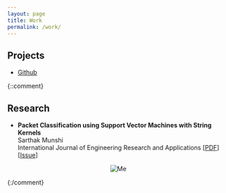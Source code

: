 ```yaml
---
layout: page
title: Work
permalink: /work/
---
```


## Projects

* <a href="https://github.com/saru95">Github</a>

{::comment}

## Research
* **Packet Classification using Support Vector Machines with String Kernels**<br />
Sarthak Munshi<br />
International Journal of Engineering Research and Applications
[<a href="http://www.ijera.com/papers/Vol6_issue8/Part-%204/E0608042125.pdf">PDF</a>][<a href="http://www.ijera.com/pages/v6no8(v4).html">Issue</a>]
<p align="center">
  <img alt="Me" src="http://oi65.tinypic.com/11b2c74.jpg"/>
</p>

{:/comment}

